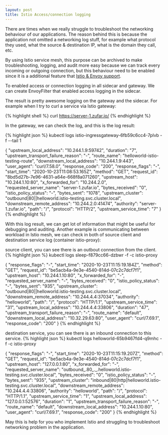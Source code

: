 ```yaml
---
layout: post
title: Istio Access/connection logging
---
```


There are times when we really struggle to troubleshoot the networking behaviour of our applications. The reason behind this is because the application not omitted a networking log stuff, for example what protocol they used, what the source & destination IP, what is the domain they call, etc.

By using Istio service mesh, this purpose can be archived to make troubleshooting, logging, and audit more easy because we can track every incoming or outgoing connection, but this behaviour need to be enabled since it is a additional feature that [Istio & Envoy support](https://www.envoyproxy.io/docs/envoy/latest/configuration/observability/access_log/usage).

To enabled access or connection logging in all sidecar and gateway. We can create EnvoyFilter that enabled access logging in the sidecar.

<script src="https://gist.github.com/zufardhiyaulhaq/5f03ff8839a595cb1e28b9d82c9df7f7.js"></script>

The result is pretty awesome logging on the gateway and the sidecar. For example when I try to curl a service via Istio gateway:

{% highlight shell %}
curl https://server-1.zufar.io/ 
{% endhighlight %}

In the gateway, we can check the log, and this is the log result:

{% highlight json %}
kubectl logs istio-ingressgateway-6fb59c6cc4-7plvb -f --tail 1

{
    "upstream_local_address": "10.244.1.9:59742",
    "duration": "7",
    "upstream_transport_failure_reason": "-",
    "route_name": "helloworld-istio-testing-route",
    "downstream_local_address": "10.244.1.9:443",
    "user_agent": "curl/7.58.0",
    "response_code": "200",
    "response_flags": "-",
    "start_time": "2020-10-23T11:08:53.165Z",
    "method": "GET",
    "request_id": "8bd5d27b-7e96-4631-a64e-668f8a071260",
    "upstream_host": "10.244.1.10:80",
    "x_forwarded_for": "10.244.2.0",
    "requested_server_name": "server-1.zufar.io",
    "bytes_received": "0",
    "istio_policy_status": "-",
    "bytes_sent": "1078",
    "upstream_cluster": "outbound|80||helloworld.istio-testing.svc.cluster.local",
    "downstream_remote_address": "10.244.2.0:41474",
    "authority": "server-1.zufar.io",
    "path": "/",
    "protocol": "HTTP/2",
    "upstream_service_time": "7"
}
{% endhighlight %}

With this log result, we can get lot of information that might be useful for debugging and auditing. Another example is communicating between workload in Istio mesh, we can check in both of source client and destination service log (container istio-proxy):

source client, you can see there is an outbout connection from the client.
{% highlight json %}
kubectl logs sleep-f879cc66-dzbwr -f -c istio-proxy

{
    "response_flags": "-",
    "start_time": "2020-10-23T11:15:19.184Z",
    "method": "GET",
    "request_id": "be5acb4a-9e3e-4540-814d-07c2c7dcf7f1",
    "upstream_host": "10.244.1.10:80",
    "x_forwarded_for": "-",
    "requested_server_name": "-",
    "bytes_received": "0",
    "istio_policy_status": "-",
    "bytes_sent": "935",
    "upstream_cluster": "outbound|80||helloworld.istio-testing.svc.cluster.local",
    "downstream_remote_address": "10.244.4.4:37034",
    "authority": "helloworld",
    "path": "/",
    "protocol": "HTTP/1.1",
    "upstream_service_time": "31",
    "upstream_local_address": "10.244.4.4:33806",
    "duration": "47",
    "upstream_transport_failure_reason": "-",
    "route_name": "default",
    "downstream_local_address": "10.32.29.63:80",
    "user_agent": "curl/7.69.1",
    "response_code": "200"
}
{% endhighlight %}


destination service, you can see there is an inbound connection to this service.
{% highlight json %}
kubectl logs helloworld-65b9467fd4-q9mhc -f -c istio-proxy

{
    "response_flags": "-",
    "start_time": "2020-10-23T11:15:19.207Z",
    "method": "GET",
    "request_id": "be5acb4a-9e3e-4540-814d-07c2c7dcf7f1",
    "upstream_host": "127.0.0.1:80",
    "x_forwarded_for": "-",
    "requested_server_name": "outbound_.80_._.helloworld.istio-testing.svc.cluster.local",
    "bytes_received": "0",
    "istio_policy_status": "-",
    "bytes_sent": "935",
    "upstream_cluster": "inbound|80|http|helloworld.istio-testing.svc.cluster.local",
    "downstream_remote_address": "10.244.4.4:33806",
    "authority": "helloworld",
    "path": "/",
    "protocol": "HTTP/1.1",
    "upstream_service_time": "1",
    "upstream_local_address": "127.0.0.1:52576",
    "duration": "1",
    "upstream_transport_failure_reason": "-",
    "route_name": "default",
    "downstream_local_address": "10.244.1.10:80",
    "user_agent": "curl/7.69.1",
    "response_code": "200"
}
{% endhighlight %}

May this is help for you who implement Istio and struggling to troubleshoot networking problem in the application. 
